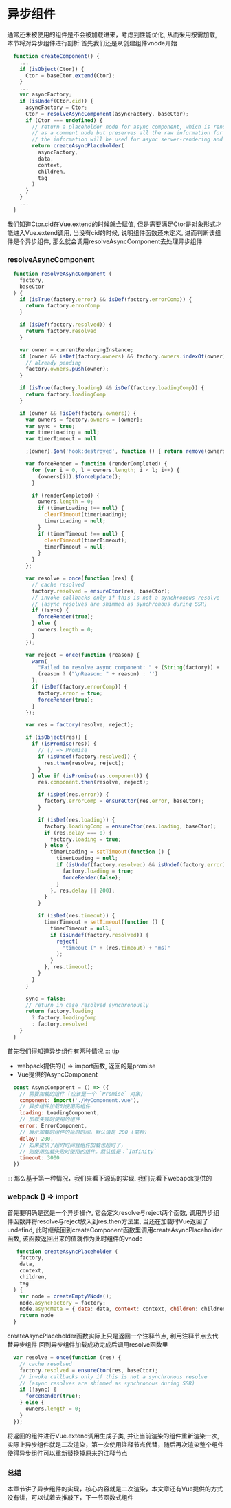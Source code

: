<wx/>

# 异步组件
通常还未被使用的组件是不会被加载进来，考虑到性能优化, 从而采用按需加载, 本节将对异步组件进行剖析
首先我们还是从创建组件vnode开始
```js
  function createComponent() {
    ...
    if (isObject(Ctor)) {
      Ctor = baseCtor.extend(Ctor);
    }
    ...
    var asyncFactory;
    if (isUndef(Ctor.cid)) {
      asyncFactory = Ctor;
      Ctor = resolveAsyncComponent(asyncFactory, baseCtor);
      if (Ctor === undefined) {
        // return a placeholder node for async component, which is rendered
        // as a comment node but preserves all the raw information for the node.
        // the information will be used for async server-rendering and hydration.
        return createAsyncPlaceholder(
          asyncFactory,
          data,
          context,
          children,
          tag
        )
      }
    }
    ...
  }
```
我们知道Ctor.cid在Vue.extend的时候就会赋值, 但是需要满足Ctor是对象形式才能进入Vue.extend调用, 当没有cid的时候, 说明组件函数还未定义, 进而判断该组件是个异步组件, 那么就会调用resolveAsyncComponent去处理异步组件

### resolveAsyncComponent
```js
  function resolveAsyncComponent (
    factory,
    baseCtor
  ) {
    if (isTrue(factory.error) && isDef(factory.errorComp)) {
      return factory.errorComp
    }

    if (isDef(factory.resolved)) {
      return factory.resolved
    }

    var owner = currentRenderingInstance;
    if (owner && isDef(factory.owners) && factory.owners.indexOf(owner) === -1) {
      // already pending
      factory.owners.push(owner);
    }

    if (isTrue(factory.loading) && isDef(factory.loadingComp)) {
      return factory.loadingComp
    }

    if (owner && !isDef(factory.owners)) {
      var owners = factory.owners = [owner];
      var sync = true;
      var timerLoading = null;
      var timerTimeout = null

      ;(owner).$on('hook:destroyed', function () { return remove(owners, owner); });

      var forceRender = function (renderCompleted) {
        for (var i = 0, l = owners.length; i < l; i++) {
          (owners[i]).$forceUpdate();
        }

        if (renderCompleted) {
          owners.length = 0;
          if (timerLoading !== null) {
            clearTimeout(timerLoading);
            timerLoading = null;
          }
          if (timerTimeout !== null) {
            clearTimeout(timerTimeout);
            timerTimeout = null;
          }
        }
      };

      var resolve = once(function (res) {
        // cache resolved
        factory.resolved = ensureCtor(res, baseCtor);
        // invoke callbacks only if this is not a synchronous resolve
        // (async resolves are shimmed as synchronous during SSR)
        if (!sync) {
          forceRender(true);
        } else {
          owners.length = 0;
        }
      });

      var reject = once(function (reason) {
        warn(
          "Failed to resolve async component: " + (String(factory)) +
          (reason ? ("\nReason: " + reason) : '')
        );
        if (isDef(factory.errorComp)) {
          factory.error = true;
          forceRender(true);
        }
      });

      var res = factory(resolve, reject);

      if (isObject(res)) {
        if (isPromise(res)) {
          // () => Promise
          if (isUndef(factory.resolved)) {
            res.then(resolve, reject);
          }
        } else if (isPromise(res.component)) {
          res.component.then(resolve, reject);

          if (isDef(res.error)) {
            factory.errorComp = ensureCtor(res.error, baseCtor);
          }

          if (isDef(res.loading)) {
            factory.loadingComp = ensureCtor(res.loading, baseCtor);
            if (res.delay === 0) {
              factory.loading = true;
            } else {
              timerLoading = setTimeout(function () {
                timerLoading = null;
                if (isUndef(factory.resolved) && isUndef(factory.error)) {
                  factory.loading = true;
                  forceRender(false);
                }
              }, res.delay || 200);
            }
          }

          if (isDef(res.timeout)) {
            timerTimeout = setTimeout(function () {
              timerTimeout = null;
              if (isUndef(factory.resolved)) {
                reject(
                  "timeout (" + (res.timeout) + "ms)"
                );
              }
            }, res.timeout);
          }
        }
      }

      sync = false;
      // return in case resolved synchronously
      return factory.loading
        ? factory.loadingComp
        : factory.resolved
    }
  }
```
首先我们得知道异步组件有两种情况
::: tip
  - webpack提供的() => import函数, 返回的是promise
  - Vue提供的AsyncComponent
  ```js
    const AsyncComponent = () => ({
      // 需要加载的组件 (应该是一个 `Promise` 对象)
      component: import('./MyComponent.vue'),
      // 异步组件加载时使用的组件
      loading: LoadingComponent,
      // 加载失败时使用的组件
      error: ErrorComponent,
      // 展示加载时组件的延时时间。默认值是 200 (毫秒)
      delay: 200,
      // 如果提供了超时时间且组件加载也超时了，
      // 则使用加载失败时使用的组件。默认值是：`Infinity`
      timeout: 3000
    })
  ```
:::
那么基于第一种情况，我们来看下源码的实现, 我们先看下webapck提供的

### webpack () => import
<font-bold>首先要明确是这是一个异步操作</font-bold>, 它会定义resolve与reject两个函数, 调用异步组件函数并将resolve与reject放入到res.then方法里, 当还在加载时Vue返回了undefind, 此时继续回到createComponent函数里调用createAsyncPlaceholder函数, <font-bold color="blue">该函数返回出来的值</font-bold>就作为此时组件的vnode

```js
   function createAsyncPlaceholder (
    factory,
    data,
    context,
    children,
    tag
  ) {
    var node = createEmptyVNode();
    node.asyncFactory = factory;
    node.asyncMeta = { data: data, context: context, children: children, tag: tag };
    return node
  }
```
createAsyncPlaceholder函数实际上只是返回一个注释节点, 利用注释节点去代替异步组件
回到异步组件加载成功完成后调用resolve函数里
```js
  var resolve = once(function (res) {
    // cache resolved
    factory.resolved = ensureCtor(res, baseCtor);
    // invoke callbacks only if this is not a synchronous resolve
    // (async resolves are shimmed as synchronous during SSR)
    if (!sync) {
      forceRender(true);
    } else {
      owners.length = 0;
    }
  });
```
将返回的组件进行Vue.extend调用生成子类, 并让当前渲染的组件重新渲染一次, 实际上异步组件就是<font-bold>二次渲染</font-bold>，第一次使用注释节点代替，随后再次渲染整个组件使得异步组件可以重新替换掉原来的注释节点

### 总结
本章节讲了异步组件的实现，核心内容就是二次渲染，本文章还有Vue提供的方式没有讲，可以试着去推敲下，下一节函数式组件
